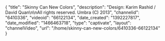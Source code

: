 {
    "title": "Skinny Can New Colors",
    "description": "Design: Karim Rashid \/ David Quan\n\nAll rights reserved. Umbra (C) 2013",
    "channelid": "6410336",
    "videoid": "66122134",
    "date_created": "1392227817",
    "date_modified": "1466463718",
    "type": "captivate",
    "layout": "channelVideo",
    "url": "\/home\/skinny-can-new-colors\/6410336-66122134"
}